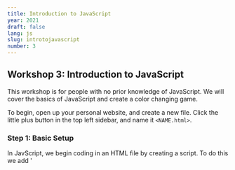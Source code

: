 ```yaml
---
title: Introduction to JavaScript
year: 2021
draft: false
lang: js
slug: introtojavascript
number: 3
---
```

## Workshop 3: Introduction to JavaScript

This workshop is for people with no prior knowledge of JavaScript. We will cover the basics of JavaScript and create a color changing game. 

To begin, open up your personal website, and create a new file. Click the little plus button in the top left sidebar, and name it `<NAME.html>`.

### Step 1: Basic Setup

In JavScript, we begin coding in an HTML file by creating a script. To do this we add '<script>' into our HTML document.  

```html
<!DOCTYPE html>
<html>
    <script>
        // code goes here!
    </script>
</html>
```


### Step 2: Basic JavaScript Commands 
  
To create a function in JavaScript, we use the syntax below. We can code many functions to perform different operations. 
  
```html
<!DOCTYPE html>
<html>
    <script>
        function nameOfFunction(parameter1, parameter2) {
          // function code goes here!
        }
    </script>
</html>
```
  
At the end of the function, we can return a value using 'return'.

### Step 3: Variables

In JavaScript to create a new variable we use `<var>`. Then, to assign the varibale a value, we use the operator `=`. 
We do not need to use specific data types in JavaScript. Theses statements end with a semicolon. 
Here is an example function with a variable.
  
```
html
<!DOCTYPE html>
<html>
    <script>
        function sum(parameter1, parameter2) {
          var sum = parameter1 + parameter2;
          return sum;
        }
    </script>
</html>
```
  
### Step 4: Loops

Two important loops we can learn about in JavaScript are for loops and while loops. 
  
In a for loop, the block of code is repeated a specified number of times.
  
```
html
<!DOCTYPE html>
<html>
    <script>
        function nameOfFunction() {
          for (var i = START; i < END; i++) {
            // code goes here!
          }
        }
    </script>
</html>
```
  
In a while loop, the block of code is repeated while a condition remains true.
  
  
```
html
<!DOCTYPE html>
<html>
    <script>
        function nameOfFunction() {
          var i = START;
          while (i < END) {
            // code goes here!
            i = i+1;
          }
        }
    </script>
</html>
```

### Step 5: Challenge

Today's activity is to create a color changing box game. We will learn about JavaScript in the process!

First, we want to create our box element. To do this, we add the following code for its style.

```html
<!DOCTYPE html>
<html>
    <head>
      <style>
        .box {

            height: 200px;
            width: 200px;
            padding: 10px ;
            border: 10px solid black;
            margin: 0;
          }
          .center {
            position: absolute;
            padding: 10px 24px; 
            left: 50%;
         }
      </style>
   </head>
</html>
```

Now, we are going to begin coding in JavaScript. To start, let's create a function that changes the color of the box to the user input.

```html
<!DOCTYPE html>
<html>
    <head>
      <style>
        .box {

            height: 200px;
            width: 200px;
            padding: 10px ;
            border: 10px solid black;
            margin: 0;
          }
          .center {
            position: absolute;
            padding: 10px 24px; 
            left: 50%;
         }
      </style>
      <script>
        function changeHeadingBg(color){
            document.getElementById("b").style.background = color;
        }
      </script>
   </head>
</html>
```

Then, let's add a title for our project!

```html
<!DOCTYPE html>
<html>
    <head>
      <style>
        .box {

            height: 200px;
            width: 200px;
            padding: 10px ;
            border: 10px solid black;
            margin: 0;
          }
          .center {
            position: absolute;
            padding: 10px 24px; 
            left: 50%;
         }
      </style>
      <script>
        function changeHeadingBg(color){
            document.getElementById("b").style.background = color;
        }
      </script>
      <body>
        <h1 id="h">Welcome to My Color Changing Game!</h1>
      </body>
   </head>
</html>
```

After this, to create our box and display it on the screen, we want to write the following code:

```html
<!DOCTYPE html>
<html>
    <head>
      <style>
        .box {

            height: 200px;
            width: 200px;
            padding: 10px ;
            border: 10px solid black;
            margin: 0;
          }
          .center {
            position: absolute;
            padding: 10px 24px; 
            left: 50%;
         }
      </style>
      <script>
        function changeHeadingBg(color){
            document.getElementById("b").style.background = color;
        }
      </script>
      <body>
        <h1 id="h">Welcome to My Color Changing Game!</h1>
        <div id = "b" class = "center"> 
            <div class = "box" > 
            </div>
        </div>
      </body>
   </head>
</html>
```
  
Then, let's make buttons to change our box's color! You can use any combination of three numbers 
0-255 to specify red, blue, and green values.

```html
<!DOCTYPE html>
<html>
    <head>
      <style>
        .box {

            height: 200px;
            width: 200px;
            padding: 10px ;
            border: 10px solid black;
            margin: 0;
          }
          .center {
            position: absolute;
            padding: 10px 24px; 
            left: 50%;
         }
      </style>
      <script>
        function changeHeadingBg(color){
            document.getElementById("b").style.background = color;
        }
      </script>
      <body>
        <h1 id="h">Welcome to My Color Changing Game!</h1>
        <div id = "b" class = "center"> 
            <div class = "box" > 
            </div>
        </div>
        <div>
          <label>Change Heading Background To:</label>
          <button type="button" onclick="changeHeadingBg('rgb(255,0,0)');">Red</button>
          <button type="button" onclick="changeHeadingBg('rgb(0,255,0)');">Green</button>
          <button type="button" onclick="changeHeadingBg('rgb(0,0,255)');">Blue</button>
        </div>
      </body>
   </head>
</html>
```

https://replit.com/join/kaeacxgecr-lindsayfabrican

### Challenge

Try to add more objects and colors! See if you can receive input for a color and then make the box the color of your string! Next week, we will make a login form using JavaScript to access your coding prjoects on your personal website!